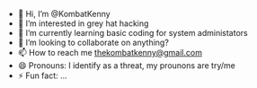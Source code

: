 - 👋 Hi, I’m @KombatKenny
- 👀 I’m interested in grey hat hacking
- 🌱 I’m currently learning basic coding for system administators
- 💞️ I’m looking to collaborate on anything?
- 📫 How to reach me thekombatkenny@gmail.com
- 😄 Pronouns: I identify as a threat, my prounons are try/me
- ⚡ Fun fact: ...

<!---
KombatKenny/KombatKenny is a ✨ special ✨ repository because its `README.md` (this file) appears on your GitHub profile.
You can click the Preview link to take a look at your changes.
--->
